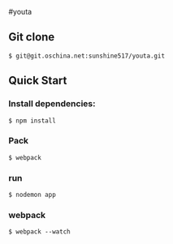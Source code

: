 #youta
## Git clone
    $ git@git.oschina.net:sunshine517/youta.git
## Quick Start
### Install dependencies:
    $ npm install
### Pack
    $ webpack
### run
    $ nodemon app
### webpack
    $ webpack --watch

